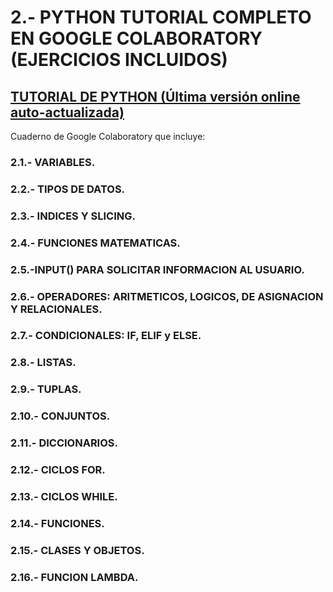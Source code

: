 # 2.- PYTHON TUTORIAL COMPLETO EN GOOGLE COLABORATORY (EJERCICIOS INCLUIDOS)

## [TUTORIAL DE PYTHON (Última versión online auto-actualizada)](https://colab.research.google.com/drive/1HDTb-On525tE0M5POKlMTcG5MJ56Wvk5)  
Cuaderno de Google Colaboratory que incluye:

### 2.1.- VARIABLES.

### 2.2.- TIPOS DE DATOS.

### 2.3.- INDICES Y SLICING.

### 2.4.- FUNCIONES MATEMATICAS.

### 2.5.-INPUT() PARA SOLICITAR INFORMACION AL USUARIO.

### 2.6.- OPERADORES: ARITMETICOS, LOGICOS, DE ASIGNACION Y RELACIONALES.

### 2.7.- CONDICIONALES: IF, ELIF y ELSE.

### 2.8.- LISTAS.

### 2.9.- TUPLAS.

### 2.10.- CONJUNTOS.

### 2.11.- DICCIONARIOS.

### 2.12.- CICLOS FOR.

### 2.13.- CICLOS WHILE.

### 2.14.- FUNCIONES.

### 2.15.- CLASES Y OBJETOS.

### 2.16.- FUNCION LAMBDA.
